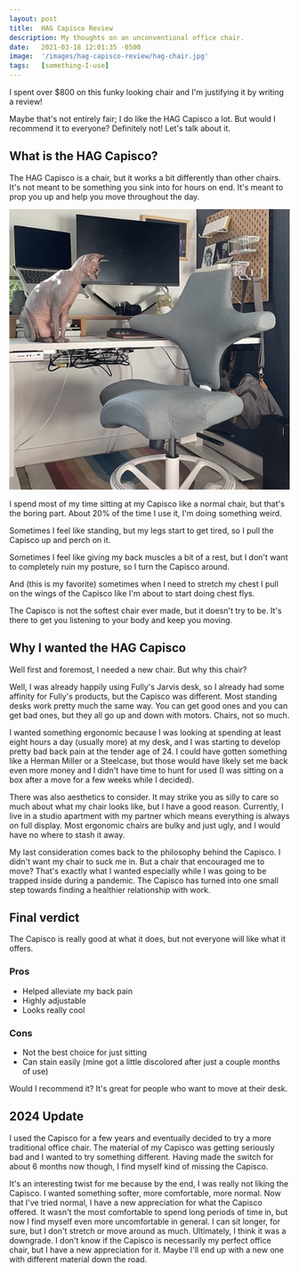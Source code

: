 ```yaml
---
layout: post
title:  HAG Capisco Review
description: My thoughts on an unconventional office chair.
date:   2021-03-18 12:01:35 -0500
image:  '/images/hag-capisco-review/hag-chair.jpg'
tags:   [something-I-use]
---
```


I spent over $800 on this funky looking chair and I'm justifying it by writing a review!

Maybe that's not entirely fair; I do like the HAG Capisco a lot. But would I recommend it to everyone? Definitely not! Let's talk about it.

## What is the HAG Capisco?
The HAG Capisco is a chair, but it works a bit differently than other chairs. It's not meant to be something you sink into for hours on end. It's meant to prop you up and help you move throughout the day.

![My cat was impressed](/images/hag-capisco-review/Capisco_Chair_Review.jpg "My cat was impressed")

I spend most of my time sitting at my Capisco like a normal chair, but that's the boring part. About 20% of the time I use it, I'm doing something weird.

Sometimes I feel like standing, but my legs start to get tired, so I pull the Capisco up and perch on it.

Sometimes I feel like giving my back muscles a bit of a rest, but I don't want to completely ruin my posture, so I turn the Capisco around.

And (this is my favorite) sometimes when I need to stretch my chest I pull on the wings of the Capisco like I'm about to start doing chest flys.

The Capisco is not the softest chair ever made, but it doesn't try to be. It's there to get you listening to your body and keep you moving.

## Why I wanted the HAG Capisco
Well first and foremost, I needed a new chair. But why this chair?

Well, I was already happily using Fully's Jarvis desk, so I already had some affinity for Fully's products, but the Capisco was different. Most standing desks work pretty much the same way. You can get good ones and you can get bad ones, but they all go up and down with motors. Chairs, not so much.

I wanted something ergonomic because I was looking at spending at least eight hours a day (usually more) at my desk, and I was starting to develop pretty bad back pain at the tender age of 24. I could have gotten something like a Herman Miller or a Steelcase, but those would have likely set me back even more money and I didn't have time to hunt for used (I was sitting on a box after a move for a few weeks while I decided).

There was also aesthetics to consider. It may strike you as silly to care so much about what my chair looks like, but I have a good reason. Currently, I live in a studio apartment with my partner which means everything is always on full display. Most ergonomic chairs are bulky and just ugly, and I would have no where to stash it away.

My last consideration comes back to the philosophy behind the Capisco. I didn't want my chair to suck me in. But a chair that encouraged me to move? That's exactly what I wanted especially while I was going to be trapped inside during a pandemic. The Capisco has turned into one small step towards finding a healthier relationship with work.

## Final verdict
The Capisco is really good at what it does, but not everyone will like what it offers.

### Pros
- Helped alleviate my back pain
- Highly adjustable
- Looks really cool

### Cons
- Not the best choice for just sitting
- Can stain easily (mine got a little discolored after just a couple months of use)

Would I recommend it? It's great for people who want to move at their desk.

## 2024 Update
I used the Capisco for a few years and eventually decided to try a more traditional office chair. The material of my Capisco was getting seriously bad and I wanted to try something different. Having made the switch for about 6 months now though, I find myself kind of missing the Capisco. 

It's an interesting twist for me because by the end, I was really not liking the Capisco. I wanted something softer, more comfortable, more normal. Now that I've tried normal, I have a new appreciation for what the Capisco offered. It wasn't the most comfortable to spend long periods of time in, but now I find myself even more uncomfortable in general. I can sit longer, for sure, but I don't stretch or move around as much. Ultimately, I think it was a downgrade. I don't know if the Capisco is necessarily my perfect office chair, but I have a new appreciation for it. Maybe I'll end up with a new one with different material down the road. 